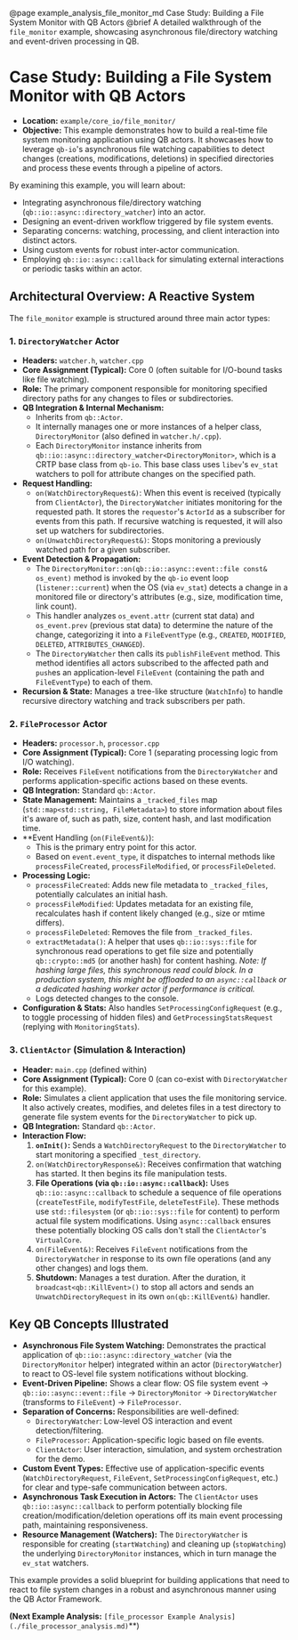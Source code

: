 @page example_analysis_file_monitor_md Case Study: Building a File System Monitor with QB Actors
@brief A detailed walkthrough of the `file_monitor` example, showcasing asynchronous file/directory watching and event-driven processing in QB.

# Case Study: Building a File System Monitor with QB Actors

*   **Location:** `example/core_io/file_monitor/`
*   **Objective:** This example demonstrates how to build a real-time file system monitoring application using QB actors. It showcases how to leverage `qb-io`'s asynchronous file watching capabilities to detect changes (creations, modifications, deletions) in specified directories and process these events through a pipeline of actors.

By examining this example, you will learn about:
*   Integrating asynchronous file/directory watching (`qb::io::async::directory_watcher`) into an actor.
*   Designing an event-driven workflow triggered by file system events.
*   Separating concerns: watching, processing, and client interaction into distinct actors.
*   Using custom events for robust inter-actor communication.
*   Employing `qb::io::async::callback` for simulating external interactions or periodic tasks within an actor.

## Architectural Overview: A Reactive System

The `file_monitor` example is structured around three main actor types:

### 1. `DirectoryWatcher` Actor
*   **Headers:** `watcher.h`, `watcher.cpp`
*   **Core Assignment (Typical):** Core 0 (often suitable for I/O-bound tasks like file watching).
*   **Role:** The primary component responsible for monitoring specified directory paths for any changes to files or subdirectories.
*   **QB Integration & Internal Mechanism:**
    *   Inherits from `qb::Actor`.
    *   It internally manages one or more instances of a helper class, `DirectoryMonitor` (also defined in `watcher.h/.cpp`).
    *   Each `DirectoryMonitor` instance inherits from `qb::io::async::directory_watcher<DirectoryMonitor>`, which is a CRTP base class from `qb-io`. This base class uses `libev`'s `ev_stat` watchers to poll for attribute changes on the specified path.
*   **Request Handling:**
    *   `on(WatchDirectoryRequest&)`: When this event is received (typically from `ClientActor`), the `DirectoryWatcher` initiates monitoring for the requested path. It stores the `requestor`'s `ActorId` as a subscriber for events from this path. If recursive watching is requested, it will also set up watchers for subdirectories.
    *   `on(UnwatchDirectoryRequest&)`: Stops monitoring a previously watched path for a given subscriber.
*   **Event Detection & Propagation:**
    *   The `DirectoryMonitor::on(qb::io::async::event::file const& os_event)` method is invoked by the `qb-io` event loop (`listener::current`) when the OS (via `ev_stat`) detects a change in a monitored file or directory's attributes (e.g., size, modification time, link count).
    *   This handler analyzes `os_event.attr` (current stat data) and `os_event.prev` (previous stat data) to determine the nature of the change, categorizing it into a `FileEventType` (e.g., `CREATED`, `MODIFIED`, `DELETED`, `ATTRIBUTES_CHANGED`).
    *   The `DirectoryWatcher` then calls its `publishFileEvent` method. This method identifies all actors subscribed to the affected path and `push`es an application-level `FileEvent` (containing the path and `FileEventType`) to each of them.
*   **Recursion & State:** Manages a tree-like structure (`WatchInfo`) to handle recursive directory watching and track subscribers per path.

### 2. `FileProcessor` Actor
*   **Headers:** `processor.h`, `processor.cpp`
*   **Core Assignment (Typical):** Core 1 (separating processing logic from I/O watching).
*   **Role:** Receives `FileEvent` notifications from the `DirectoryWatcher` and performs application-specific actions based on these events.
*   **QB Integration:** Standard `qb::Actor`.
*   **State Management:** Maintains a `_tracked_files` map (`std::map<std::string, FileMetadata>`) to store information about files it's aware of, such as path, size, content hash, and last modification time.
*   **Event Handling (`on(FileEvent&)`):
    *   This is the primary entry point for this actor.
    *   Based on `event.event_type`, it dispatches to internal methods like `processFileCreated`, `processFileModified`, or `processFileDeleted`.
*   **Processing Logic:**
    *   `processFileCreated`: Adds new file metadata to `_tracked_files`, potentially calculates an initial hash.
    *   `processFileModified`: Updates metadata for an existing file, recalculates hash if content likely changed (e.g., size or mtime differs).
    *   `processFileDeleted`: Removes the file from `_tracked_files`.
    *   `extractMetadata()`: A helper that uses `qb::io::sys::file` for synchronous read operations to get file size and potentially `qb::crypto::md5` (or another hash) for content hashing. *Note: If hashing large files, this synchronous read could block. In a production system, this might be offloaded to an `async::callback` or a dedicated hashing worker actor if performance is critical.*
    *   Logs detected changes to the console.
*   **Configuration & Stats:** Also handles `SetProcessingConfigRequest` (e.g., to toggle processing of hidden files) and `GetProcessingStatsRequest` (replying with `MonitoringStats`).

### 3. `ClientActor` (Simulation & Interaction)
*   **Header:** `main.cpp` (defined within)
*   **Core Assignment (Typical):** Core 0 (can co-exist with `DirectoryWatcher` for this example).
*   **Role:** Simulates a client application that uses the file monitoring service. It also actively creates, modifies, and deletes files in a test directory to generate file system events for the `DirectoryWatcher` to pick up.
*   **QB Integration:** Standard `qb::Actor`.
*   **Interaction Flow:**
    1.  **`onInit()`:** Sends a `WatchDirectoryRequest` to the `DirectoryWatcher` to start monitoring a specified `_test_directory`.
    2.  `on(WatchDirectoryResponse&)`: Receives confirmation that watching has started. It then begins its file manipulation tests.
    3.  **File Operations (via `qb::io::async::callback`):** Uses `qb::io::async::callback` to schedule a sequence of file operations (`createTestFile`, `modifyTestFile`, `deleteTestFile`). These methods use `std::filesystem` (or `qb::io::sys::file` for content) to perform actual file system modifications. Using `async::callback` ensures these potentially blocking OS calls don't stall the `ClientActor`'s `VirtualCore`.
    4.  `on(FileEvent&)`: Receives `FileEvent` notifications from the `DirectoryWatcher` in response to its own file operations (and any other changes) and logs them.
    5.  **Shutdown:** Manages a test duration. After the duration, it `broadcast<qb::KillEvent>()` to stop all actors and sends an `UnwatchDirectoryRequest` in its own `on(qb::KillEvent&)` handler.

## Key QB Concepts Illustrated

*   **Asynchronous File System Watching:** Demonstrates the practical application of `qb::io::async::directory_watcher` (via the `DirectoryMonitor` helper) integrated within an actor (`DirectoryWatcher`) to react to OS-level file system notifications without blocking.
*   **Event-Driven Pipeline:** Shows a clear flow: OS file system event -> `qb::io::async::event::file` -> `DirectoryMonitor` -> `DirectoryWatcher` (transforms to `FileEvent`) -> `FileProcessor`.
*   **Separation of Concerns:** Responsibilities are well-defined:
    *   `DirectoryWatcher`: Low-level OS interaction and event detection/filtering.
    *   `FileProcessor`: Application-specific logic based on file events.
    *   `ClientActor`: User interaction, simulation, and system orchestration for the demo.
*   **Custom Event Types:** Effective use of application-specific events (`WatchDirectoryRequest`, `FileEvent`, `SetProcessingConfigRequest`, etc.) for clear and type-safe communication between actors.
*   **Asynchronous Task Execution in Actors:** The `ClientActor` uses `qb::io::async::callback` to perform potentially blocking file creation/modification/deletion operations off its main event processing path, maintaining responsiveness.
*   **Resource Management (Watchers):** The `DirectoryWatcher` is responsible for creating (`startWatching`) and cleaning up (`stopWatching`) the underlying `DirectoryMonitor` instances, which in turn manage the `ev_stat` watchers.

This example provides a solid blueprint for building applications that need to react to file system changes in a robust and asynchronous manner using the QB Actor Framework.

**(Next Example Analysis:** `[file_processor Example Analysis](./file_processor_analysis.md)`**) 